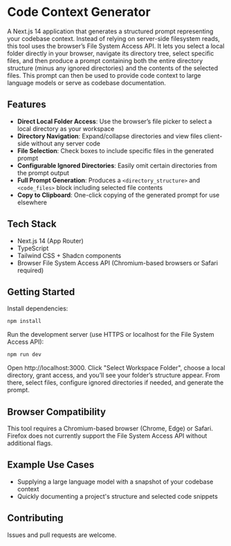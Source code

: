 # Code Context Generator

A Next.js 14 application that generates a structured prompt representing your codebase context. Instead of relying on server-side filesystem reads, this tool uses the browser’s File System Access API. It lets you select a local folder directly in your browser, navigate its directory tree, select specific files, and then produce a prompt containing both the entire directory structure (minus any ignored directories) and the contents of the selected files. This prompt can then be used to provide code context to large language models or serve as codebase documentation.

## Features

* **Direct Local Folder Access**: Use the browser’s file picker to select a local directory as your workspace
* **Directory Navigation**: Expand/collapse directories and view files client-side without any server code
* **File Selection**: Check boxes to include specific files in the generated prompt
* **Configurable Ignored Directories**: Easily omit certain directories from the prompt output
* **Full Prompt Generation**: Produces a `<directory_structure>` and `<code_files>` block including selected file contents
* **Copy to Clipboard**: One-click copying of the generated prompt for use elsewhere

## Tech Stack

* Next.js 14 (App Router)
* TypeScript
* Tailwind CSS + Shadcn components
* Browser File System Access API (Chromium-based browsers or Safari required)

## Getting Started

Install dependencies:

```bash
npm install
```

Run the development server (use HTTPS or localhost for the File System Access API):

```bash
npm run dev
```

Open http://localhost:3000. Click "Select Workspace Folder", choose a local directory, grant access, and you’ll see your folder’s structure appear. From there, select files, configure ignored directories if needed, and generate the prompt.

## Browser Compatibility

This tool requires a Chromium-based browser (Chrome, Edge) or Safari. Firefox does not currently support the File System Access API without additional flags.

## Example Use Cases

* Supplying a large language model with a snapshot of your codebase context
* Quickly documenting a project's structure and selected code snippets

## Contributing

Issues and pull requests are welcome.